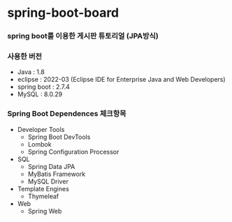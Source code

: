 # spring-boot-board  

### spring boot를 이용한 게시판 튜토리얼 (JPA방식)  

### 사용한 버전
- Java		: 1.8
- eclipse		: 2022-03 (Eclipse IDE for Enterprise Java and Web Developers)  
- spring boot	: 2.7.4
- MySQL : 8.0.29

### Spring Boot Dependences 체크항목
- Developer Tools
  * Spring Boot DevTools
  * Lombok
  * Spring Configuration Processor
- SQL
  * Spring Data JPA
  * MyBatis Framework
  * MySQL Driver
- Template Engines
  * Thymeleaf
- Web
  * Spring Web
